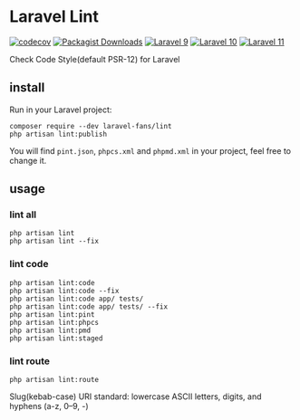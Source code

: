 # Laravel Lint

[![codecov](https://codecov.io/gh/laravel-fans/laravel-lint/graph/badge.svg?token=QJjYkPVnr4)](https://codecov.io/gh/laravel-fans/laravel-lint)
[![Packagist Downloads](https://img.shields.io/packagist/dm/laravel-fans/lint)](https://packagist.org/packages/laravel-fans/lint)
[![Laravel 9](https://github.com/laravel-fans/laravel-lint/actions/workflows/laravel-9.yml/badge.svg)](https://github.com/laravel-fans/laravel-lint/actions/workflows/laravel-9.yml)
[![Laravel 10](https://github.com/laravel-fans/laravel-lint/actions/workflows/laravel-10.yml/badge.svg)](https://github.com/laravel-fans/laravel-lint/actions/workflows/laravel-10.yml)
[![Laravel 11](https://github.com/laravel-fans/laravel-lint/actions/workflows/laravel-11.yml/badge.svg)](https://github.com/laravel-fans/laravel-lint/actions/workflows/laravel-11.yml)

Check Code Style(default PSR-12) for Laravel

## install

Run in your Laravel project:

```shell
composer require --dev laravel-fans/lint
php artisan lint:publish
```

You will find `pint.json`, `phpcs.xml` and `phpmd.xml` in your project, feel free to change it.

## usage

### lint all

```
php artisan lint
php artisan lint --fix
```

### lint code

```shell
php artisan lint:code
php artisan lint:code --fix
php artisan lint:code app/ tests/
php artisan lint:code app/ tests/ --fix
php artisan lint:pint
php artisan lint:phpcs
php artisan lint:pmd
php artisan lint:staged
```

### lint route

```shell
php artisan lint:route
```

Slug(kebab-case) URI standard: lowercase ASCII letters, digits, and hyphens (a-z, 0–9, -)
